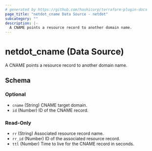 ```yaml
---
# generated by https://github.com/hashicorp/terraform-plugin-docs
page_title: "netdot_cname Data Source - netdot"
subcategory: ""
description: |-
  A CNAME points a resource record to another domain name.
---
```


# netdot_cname (Data Source)

A CNAME points a resource record to another domain name.



<!-- schema generated by tfplugindocs -->
## Schema

### Optional

- `cname` (String) CNAME target domain.
- `id` (Number) ID of the CNAME record.

### Read-Only

- `rr` (String) Associated resource record name.
- `rr_id` (Number) ID of the associated resource record.
- `ttl` (Number) Time to live for the CNAME record in seconds.
